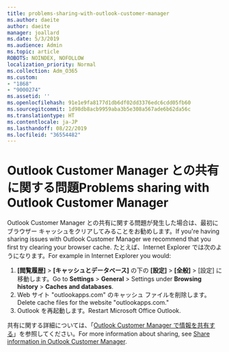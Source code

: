 ```yaml
---
title: problems-sharing-with-outlook-customer-manager
ms.author: daeite
author: daeite
manager: joallard
ms.date: 5/3/2019
ms.audience: Admin
ms.topic: article
ROBOTS: NOINDEX, NOFOLLOW
localization_priority: Normal
ms.collection: Adm_O365
ms.custom:
- "1868"
- "9000274"
ms.assetid: ''
ms.openlocfilehash: 91e1e9fa8177d1db6df02dd3376edc6cdd05fb60
ms.sourcegitcommit: 1d98db8acb9959aba3b5e308a567ade6b62da56c
ms.translationtype: HT
ms.contentlocale: ja-JP
ms.lasthandoff: 08/22/2019
ms.locfileid: "36554482"
---
```

# <a name="problems-sharing-with-outlook-customer-manager"></a><span data-ttu-id="52b83-102">Outlook Customer Manager との共有に関する問題</span><span class="sxs-lookup"><span data-stu-id="52b83-102">Problems sharing with Outlook Customer Manager</span></span>

<span data-ttu-id="52b83-103">Outlook Customer Manager との共有に関する問題が発生した場合は、最初にブラウザー キャッシュをクリアしてみることをお勧めします。</span><span class="sxs-lookup"><span data-stu-id="52b83-103">If you're having sharing issues with Outlook Customer Manager we recommend that you first try clearing your browser cache.</span></span> <span data-ttu-id="52b83-104">たとえば、Internet Explorer では次のようになります。</span><span class="sxs-lookup"><span data-stu-id="52b83-104">For example in Internet Explorer you would:</span></span>

1. <span data-ttu-id="52b83-105">**[閲覧履歴]** > **[キャッシュとデータベース]** の下の **[設定]** > **[全般]** > [設定] に移動します。</span><span class="sxs-lookup"><span data-stu-id="52b83-105">Go to **Settings** > **General** > Settings under **Browsing history** > **Caches and databases**.</span></span>
2. <span data-ttu-id="52b83-106">Web サイト "outlookapps.com" のキャッシュ ファイルを削除します。</span><span class="sxs-lookup"><span data-stu-id="52b83-106">Delete cache files for the website "outlookapps.com."</span></span>
3. <span data-ttu-id="52b83-107">Outlook を再起動します。</span><span class="sxs-lookup"><span data-stu-id="52b83-107">Restart Microsoft Office Outlook.</span></span>

<span data-ttu-id="52b83-108">共有に関する詳細については、「[Outlook Customer Manager で情報を共有する](https://support.office.com/article/4f26cc69-67da-4cd5-b344-02d1a4799310%20)」を参照してください。</span><span class="sxs-lookup"><span data-stu-id="52b83-108">For more information about sharing, see [Share information in Outlook Customer Manager](https://support.office.com/article/4f26cc69-67da-4cd5-b344-02d1a4799310%20).</span></span>